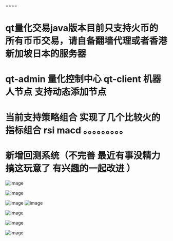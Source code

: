 ====
# qt量化交易java版本目前只支持火币的所有币币交易，请自备翻墙代理或者香港新加坡日本的服务器

# qt-admin 量化控制中心 qt-client 机器人节点 支持动态添加节点

# 当前支持策略组合 实现了几个比较火的指标组合 rsi macd 。。。。。。。。。

# 新增回测系统（不完善 最近有事没精力 搞这玩意了 有兴趣的一起改进 ）

 ![image](https://github.com/tokenIsme/images/blob/master/1557888795(1).jpg)
 
 ![image](https://github.com/tokenIsme/images/blob/master/1557888642(1).jpg)
 
 ![image](https://github.com/tokenIsme/images/blob/master/1557888658(1).jpg)
 ![image](https://github.com/tokenIsme/images/blob/master/%E5%B1%8F%E5%B9%95%E6%88%AA%E5%9B%BE(6).png)

 ![image](https://github.com/tokenIsme/images/blob/master/1557888693(1).jpg)
 
 ![image](https://github.com/tokenIsme/images/blob/master/1557888732(1).jpg)
 
 
 ![image](https://github.com/tokenIsme/images/blob/master/1557888747(1).jpg)
